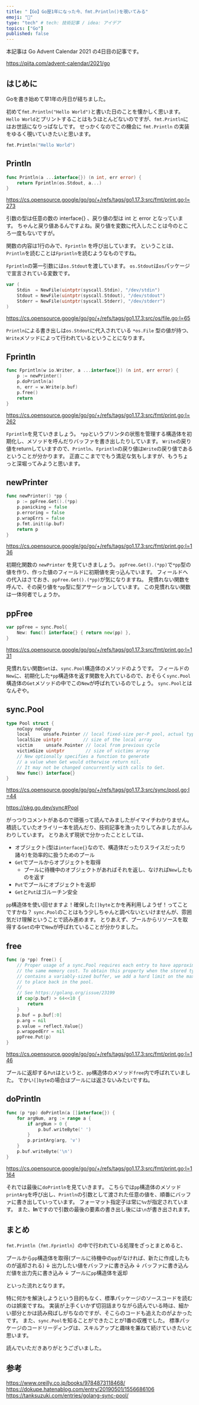 ```yaml
---
title: "【Go】Go歴1年になった今、fmt.Println()を覗いてみる"
emoji: "🍍"
type: "tech" # tech: 技術記事 / idea: アイデア
topics: ["Go"]
published: false
---
```


本記事は Go Advent Calendar 2021 の4日目の記事です。

https://qiita.com/advent-calendar/2021/go

## はじめに

Goを書き始めて早1年の月日が経ちました。

初めて`fmt.Println("Hello World")`と書いた日のことを懐かしく思います。
`Hello World`とプリントすることはもうほとんどないのですが、`fmt.Println`にはお世話になりっぱなしです。
せっかくなのでこの機会に `fmt.Println` の実装をゆるく覗いていきたいと思います。

```go
fmt.Println("Hello World")
```
## Println

```go
func Println(a ...interface{}) (n int, err error) {
	return Fprintln(os.Stdout, a...)
}
```

https://cs.opensource.google/go/go/+/refs/tags/go1.17.3:src/fmt/print.go;l=273

引数の型は任意の数の interface{} 、戻り値の型は int と error となっています。
ちゃんと戻り値あるんですよね。戻り値を変数に代入したことは今のところ一度もないですが。

関数の内容は1行のみで、`Fprintln` を呼び出しています。
ということは、`Println`を読むことは`Fprintln`を読むようなものですね。

`Fprintln`の第一引数には`os.Stdout`を渡しています。
`os.Stdout`は`os`パッケージで宣言されている変数です。

```go
var (
	Stdin  = NewFile(uintptr(syscall.Stdin), "/dev/stdin")
	Stdout = NewFile(uintptr(syscall.Stdout), "/dev/stdout")
	Stderr = NewFile(uintptr(syscall.Stderr), "/dev/stderr")
)
```

https://cs.opensource.google/go/go/+/refs/tags/go1.17.3:src/os/file.go;l=65

`Println`による書き出しは`os.Stdout`に代入されている `*os.File` 型の値が持つ、 `Write`メソッドによって行われているということになります。

## Fprintln

```go
func Fprintln(w io.Writer, a ...interface{}) (n int, err error) {
	p := newPrinter()
	p.doPrintln(a)
	n, err = w.Write(p.buf)
	p.free()
	return
}
```

https://cs.opensource.google/go/go/+/refs/tags/go1.17.3:src/fmt/print.go;l=262

`Fprintln`を見ていきましょう。
`*pp`というプリンタの状態を管理する構造体を初期化し、メソッドを呼んだりバッファを書き出したりしています。
`Write`の戻り値をreturnしていますので、`Println`、`Fprintln`の戻り値は`Write`の戻り値であるということが分かります。
正直ここまででもう満足な気もしますが、もうちょっと深堀ってみようと思います。

## newPrinter

```go
func newPrinter() *pp {
	p := ppFree.Get().(*pp)
	p.panicking = false
	p.erroring = false
	p.wrapErrs = false
	p.fmt.init(&p.buf)
	return p
}
```

https://cs.opensource.google/go/go/+/refs/tags/go1.17.3:src/fmt/print.go;l=136

初期化関数の `newPrinter` を見ていきましょう。
`ppFree.Get().(*pp)`で`*pp`型の値を作り、作った値のフィールドに初期値を突っ込んでいます。
フィールドへの代入はさておき、`ppFree.Get().(*pp)`が気になりますね。
見慣れない関数を呼んで、その戻り値を`*pp`型に型アサーションしています。
この見慣れない関数は一体何者でしょうか。

## ppFree

```go
var ppFree = sync.Pool{
	New: func() interface{} { return new(pp) },
}
```


https://cs.opensource.google/go/go/+/refs/tags/go1.17.3:src/fmt/print.go;l=131

見慣れない関数`Get`は、`sync.Pool`構造体のメソッドのようです。
フィールドの`New`に、初期化した`*pp`構造体を返す関数を入れているので、おそらく`sync.Pool`構造体の`Get`メソッドの中でこの`New`が呼ばれているのでしょう。
`sync.Pool`とはなんぞや。

## sync.Pool

```go
type Pool struct {
	noCopy noCopy
	local     unsafe.Pointer // local fixed-size per-P pool, actual type is [P]poolLocal
	localSize uintptr        // size of the local array
	victim     unsafe.Pointer // local from previous cycle
	victimSize uintptr        // size of victims array
	// New optionally specifies a function to generate
	// a value when Get would otherwise return nil.
	// It may not be changed concurrently with calls to Get.
	New func() interface{}
}
```

https://cs.opensource.google/go/go/+/refs/tags/go1.17.3:src/sync/pool.go;l=44

https://pkg.go.dev/sync#Pool

がっつりコメントがあるので頑張って読んでみましたがイマイチわかりません。
積読していたオライリー本を読んだり、技術記事を漁ったりしてみましたがふんわりしています。
とりあえず現状で分かったこととしては、

- オブジェクト(型は`interface{}`なので、構造体だったりスライスだったり諸々)を効率的に扱うためのプール
- `Get`でプールからオブジェクトを取得
    - プールに待機中のオブジェクトがあればそれを返し、なければ`New`したものを返す
- `Put`でプールにオブジェクトを返却
- `Get`と`Put`はゴルーチン安全

`pp`構造体を使い回せますよ！確保した`[]byte`とかを再利用しようぜ！ってことですかね？
`sync.Pool`のことはもう少しちゃんと調べないといけませんが、雰囲気だけ理解ということで読み進めます。
とりあえず、プールからリソースを取得する`Get`の中で`New`が呼ばれていることが分かりました。

## free

```go
func (p *pp) free() {
	// Proper usage of a sync.Pool requires each entry to have approximately
	// the same memory cost. To obtain this property when the stored type
	// contains a variably-sized buffer, we add a hard limit on the maximum buffer
	// to place back in the pool.
	//
	// See https://golang.org/issue/23199
	if cap(p.buf) > 64<<10 {
		return
	}
	p.buf = p.buf[:0]
	p.arg = nil
	p.value = reflect.Value{}
	p.wrappedErr = nil
	ppFree.Put(p)
}
```


https://cs.opensource.google/go/go/+/refs/tags/go1.17.3:src/fmt/print.go;l=146

プールに返却する`Put`はというと、`pp`構造体のメソッド`free`内で呼ばれていました。
でかい`[]byte`の場合はプールには返さないみたいですね。

## doPrintln

```go
func (p *pp) doPrintln(a []interface{}) {
	for argNum, arg := range a {
		if argNum > 0 {
			p.buf.writeByte(' ')
		}
		p.printArg(arg, 'v')
	}
	p.buf.writeByte('\n')
}
```

https://cs.opensource.google/go/go/+/refs/tags/go1.17.3:src/fmt/print.go;l=1164

それでは最後に`doPrintln`を見ていきます。
こちらでは`pp`構造体のメソッド`printArg`を呼び出し、`Println`の引数として渡された任意の値を、順番にバッファに書き出していっています。
フォーマット指定子は常に`%v`が指定されています。
また、**ln**ですので引数の最後の要素の書き出し後には`\n`が書き出されます。


## まとめ

`fmt.Println`（`fmt.Fprintln`）の中で行われている処理をざっとまとめると、

プールから`pp`構造体を取得(プールに待機中の`pp`がなければ、新たに作成したものが返却される)
↓
出力したい値をバッファに書き込み
↓
バッファに書き込んだ値を出力先に書き込み
↓
プールに`pp`構造体を返却

といった流れとなります。


特に何かを解決しようという目的もなく、標準パッケージのソースコードを読むのは娯楽ですね。
実装が上手くいかず切羽詰まりながら読んでいる時は、細かい部分とかは読み飛ばしがちなのですが、そこらのコードも追えたのがよかったです。
また、`sync.Pool`を知ることができたことが1番の収穫でした。
標準パッケージのコードリーディングは、スキルアップと趣味を兼ねて続けていきたいと思います。

読んでいただきありがとうございました。

## 参考

https://www.oreilly.co.jp/books/9784873118468/
https://dokupe.hatenablog.com/entry/20190501/1556686106
https://tanksuzuki.com/entries/golang-sync-pool/
